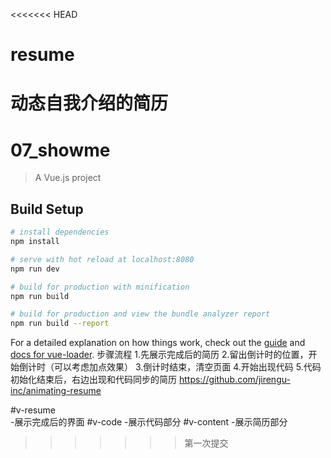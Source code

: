 <<<<<<< HEAD
# resume
动态自我介绍的简历
=======
# 07_showme

> A Vue.js project

## Build Setup

``` bash
# install dependencies
npm install

# serve with hot reload at localhost:8080
npm run dev

# build for production with minification
npm run build

# build for production and view the bundle analyzer report
npm run build --report
```

For a detailed explanation on how things work, check out the [guide](http://vuejs-templates.github.io/webpack/) and [docs for vue-loader](http://vuejs.github.io/vue-loader).
步骤流程
1.先展示完成后的简历
2.留出倒计时的位置，开始倒计时（可以考虑加点效果）
3.倒计时结束，清空页面
4.开始出现代码
5.代码初始化结束后，右边出现和代码同步的简历
https://github.com/jirengu-inc/animating-resume


#v-resume   
-展示完成后的界面
#v-code
-展示代码部分
#v-content
-展示简历部分
>>>>>>> 第一次提交
